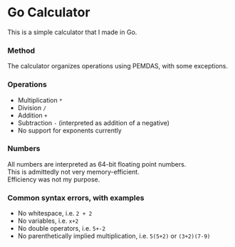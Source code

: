 # Go Calculator
This is a simple calculator that I made in Go.

### Method
The calculator organizes operations using PEMDAS, with some exceptions.

### Operations
* Multiplication `*`
* Division `/`
* Addition `+`
* Subtraction `-` (interpreted as addition of a negative)
* No support for exponents currently

### Numbers
All numbers are interpreted as 64-bit floating point numbers.\
This is admittedly not very memory-efficient.\
Efficiency was not my purpose.

### Common syntax errors, with examples
* No whitespace, i.e. `2 + 2`
* No variables, i.e. `x+2`
* No double operators, i.e. `5+-2`
* No parenthetically implied multiplication, i.e. `5(5+2)` or `(3+2)(7-9)`